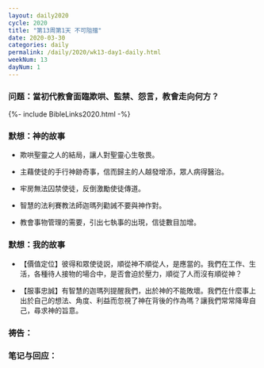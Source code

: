 ```yaml
---
layout: daily2020
cycle: 2020
title: "第13周第1天 不可阻擋"
date: 2020-03-30
categories: daily
permalink: /daily/2020/wk13-day1-daily.html
weekNum: 13
dayNum: 1
---
```


### 问题：當初代教會面臨欺哄、監禁、怨言，教會走向何方？

{%- include BibleLinks2020.html -%}

### 默想：神的故事 
+ 欺哄聖靈之人的結局，讓人對聖靈心生敬畏。

+ 主藉使徒的手行神跡奇事，信而歸主的人越發增添，眾人病得醫治。

+ 牢房無法囚禁使徒，反倒激勵使徒傳道。

+ 智慧的法利賽教法師迦瑪列勸誡不要與神作對。

+ 教會事物管理的需要，引出七執事的出現，信徒數目加增。

### 默想：我的故事
+ 【價值定位】彼得和眾使徒説，順從神不順從人，是應當的。我們在工作、生活，各種待人接物的場合中，是否會迫於壓力，順從了人而沒有順從神？

+ 【服事忠誠】有智慧的迦瑪列提醒我們，出於神的不能敗壞。我們在什麼事上出於自己的想法、角度、利益而忽視了神在背後的作為嗎？讓我們常常降卑自己，尋求神的旨意。

### 祷告：

### 笔记与回应：
